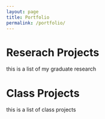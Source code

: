 ```yaml
---
layout: page 
title: Portfolio
permalink: /portfolio/
---
```


# Reserach Projects
this is a list of my graduate research 

# Class Projects
this is a list of class projects 
